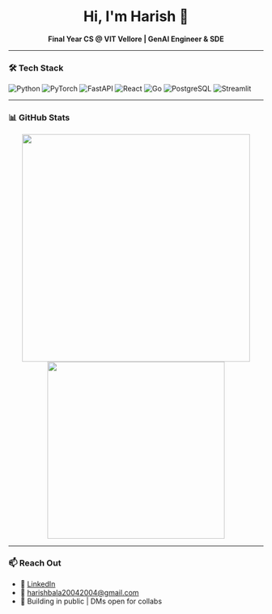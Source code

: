 

<h1 align="center">Hi, I'm Harish 👋</h1>
<p align="center">
  <strong>Final Year CS @ VIT Vellore | GenAI Engineer & SDE</strong>
</p>

---

### 🛠 Tech Stack
![Python](https://img.shields.io/badge/-Python-333333?style=flat&logo=python)
![PyTorch](https://img.shields.io/badge/-PyTorch-333333?style=flat&logo=pytorch)
![FastAPI](https://img.shields.io/badge/-FastAPI-333333?style=flat&logo=fastapi)
![React](https://img.shields.io/badge/-React-333333?style=flat&logo=react)
![Go](https://img.shields.io/badge/-Go-333333?style=flat&logo=go)
![PostgreSQL](https://img.shields.io/badge/-PostgreSQL-333333?style=flat&logo=postgresql)
![Streamlit](https://img.shields.io/badge/-Streamlit-333333?style=flat&logo=streamlit)

---

### 📊 GitHub Stats
<p align="center">
  <img src="https://github-readme-stats.vercel.app/api?username=harish043&show_icons=true&theme=radical" width="450"/>
  <img src="https://github-readme-stats.vercel.app/api/top-langs/?username=harish043&layout=compact&theme=radical" width="350"/>
</p>

---

### 📫 Reach Out
- 💼 [LinkedIn](https://linkedin.com/in/harishb04)  
- 📧 harishbala20042004@gmail.com  
- 🧠 Building in public | DMs open for collabs
